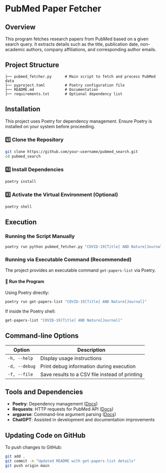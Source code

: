 # PubMed Paper Fetcher

## Overview

This program fetches research papers from PubMed based on a given search query. It extracts details such as the title, publication date, non-academic authors, company affiliations, and corresponding author emails.

## Project Structure

```
├── pubmed_fetcher.py      # Main script to fetch and process PubMed data
├── pyproject.toml         # Poetry configuration file
├── README.md              # Documentation
├── requirements.txt       # Optional dependency list
```

## Installation

This project uses Poetry for dependency management. Ensure Poetry is installed on your system before proceeding.

### 1️⃣ Clone the Repository

```sh
git clone https://github.com/your-username/pubmed_search.git
cd pubmed_search
```

### 2️⃣ Install Dependencies

```sh
poetry install
```

### 3️⃣ Activate the Virtual Environment (Optional)

```sh
poetry shell
```

## Execution

### Running the Script Manually

```sh
poetry run python pubmed_fetcher.py "COVID-19[Title] AND Nature[Journal]"
```

### Running via Executable Command (Recommended)

The project provides an executable command `get-papers-list` via Poetry.

#### 🔹 Run the Program

Using Poetry directly:

```sh
poetry run get-papers-list "COVID-19[Title] AND Nature[Journal]"
```

If inside the Poetry shell:

```sh
get-papers-list "COVID-19[Title] AND Nature[Journal]"
```

## Command-line Options

| Option        | Description                                    |
| ------------- | ---------------------------------------------- |
| `-h, --help`  | Display usage instructions                     |
| `-d, --debug` | Print debug information during execution       |
| `-f, --file`  | Save results to a CSV file instead of printing |

## Tools and Dependencies

- **Poetry**: Dependency management ([Docs](https://python-poetry.org/))
- **Requests**: HTTP requests for PubMed API ([Docs](https://docs.python-requests.org/))
- **argparse**: Command-line argument parsing ([Docs](https://docs.python.org/3/library/argparse.html))
- **ChatGPT**: Assisted in development and documentation improvements

## Updating Code on GitHub

To push changes to GitHub:

```sh
git add .
git commit -m "Updated README with get-papers-list details"
git push origin main
```

